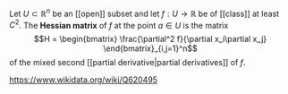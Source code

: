 Let $U\subset\mathbb R^n$ be an [[open]] subset and let $f:U\to\mathbb R$ be of [[class]] at least $C^2$. The **Hessian matrix** of $f$ at the point $a \in U$ is the matrix 
$$H = \begin{bmatrix} \frac{\partial^2 f}{\partial x_i\partial x_j} \end{bmatrix}_{i,j=1}^n$$ of the mixed second [[partial derivative|partial derivatives]] of $f$.

https://www.wikidata.org/wiki/Q620495